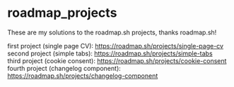 # roadmap_projects
These are my solutions to the roadmap.sh projects, thanks roadmap.sh!

first project (single page CV): https://roadmap.sh/projects/single-page-cv
<br>
second project (simple tabs): https://roadmap.sh/projects/simple-tabs
<br>
third project (cookie consent): https://roadmap.sh/projects/cookie-consent
<br>
fourth project (changelog component): https://roadmap.sh/projects/changelog-component
